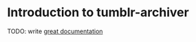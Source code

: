 # Introduction to tumblr-archiver

TODO: write [great documentation](http://jacobian.org/writing/what-to-write/)

